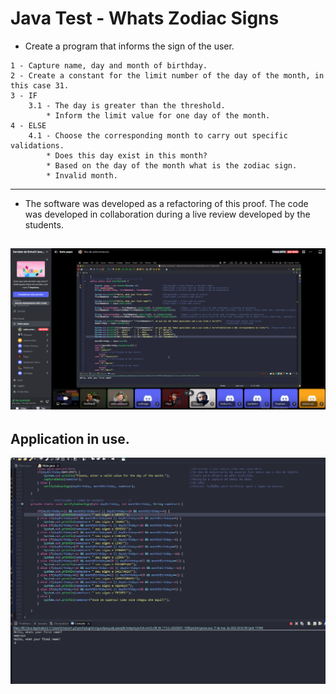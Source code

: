 # Java Test - Whats Zodiac Signs

- Create a program that informs the sign of the user.
````
1 - Capture name, day and month of birthday.
2 - Create a constant for the limit number of the day of the month, in this case 31.
3 - IF
    3.1 - The day is greater than the threshold.
        * Inform the limit value for one day of the month.
4 - ELSE
    4.1 - Choose the corresponding month to carry out specific validations.
        * Does this day exist in this month?
        * Based on the day of the month what is the zodiac sign.
        * Invalid month.
````
---
- The software was developed as a refactoring of this proof. The code was developed in collaboration during a live review developed by the students.

![Imagem Live](./img/live.png)
---

## Application in use.

![Gif Exercicio](./img/exercicio.gif)